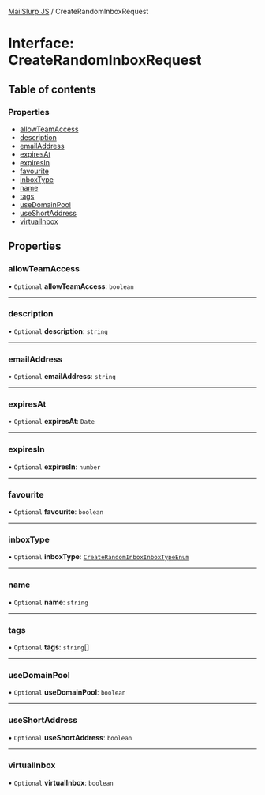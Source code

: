 [MailSlurp JS](../README.md) / CreateRandomInboxRequest

# Interface: CreateRandomInboxRequest

## Table of contents

### Properties

- [allowTeamAccess](CreateRandomInboxRequest.md#allowteamaccess)
- [description](CreateRandomInboxRequest.md#description)
- [emailAddress](CreateRandomInboxRequest.md#emailaddress)
- [expiresAt](CreateRandomInboxRequest.md#expiresat)
- [expiresIn](CreateRandomInboxRequest.md#expiresin)
- [favourite](CreateRandomInboxRequest.md#favourite)
- [inboxType](CreateRandomInboxRequest.md#inboxtype)
- [name](CreateRandomInboxRequest.md#name)
- [tags](CreateRandomInboxRequest.md#tags)
- [useDomainPool](CreateRandomInboxRequest.md#usedomainpool)
- [useShortAddress](CreateRandomInboxRequest.md#useshortaddress)
- [virtualInbox](CreateRandomInboxRequest.md#virtualinbox)

## Properties

### allowTeamAccess

• `Optional` **allowTeamAccess**: `boolean`

___

### description

• `Optional` **description**: `string`

___

### emailAddress

• `Optional` **emailAddress**: `string`

___

### expiresAt

• `Optional` **expiresAt**: `Date`

___

### expiresIn

• `Optional` **expiresIn**: `number`

___

### favourite

• `Optional` **favourite**: `boolean`

___

### inboxType

• `Optional` **inboxType**: [`CreateRandomInboxInboxTypeEnum`](../enums/CreateRandomInboxInboxTypeEnum.md)

___

### name

• `Optional` **name**: `string`

___

### tags

• `Optional` **tags**: `string`[]

___

### useDomainPool

• `Optional` **useDomainPool**: `boolean`

___

### useShortAddress

• `Optional` **useShortAddress**: `boolean`

___

### virtualInbox

• `Optional` **virtualInbox**: `boolean`

